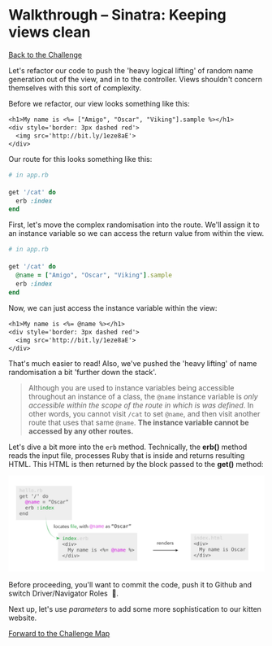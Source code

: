 # Walkthrough – Sinatra: Keeping views clean

[Back to the Challenge](../11_sinatra_keepig_views_clean.md)

Let's refactor our code to push the 'heavy logical lifting' of random name generation out of the view, and in to the controller. Views shouldn't concern themselves with this sort of complexity.

Before we refactor, our view looks something like this:

```erb
<h1>My name is <%= ["Amigo", "Oscar", "Viking"].sample %></h1>
<div style='border: 3px dashed red'>
  <img src='http://bit.ly/1eze8aE'>
</div>
```

Our route for this looks something like this:

```ruby
# in app.rb

get '/cat' do
  erb :index
end
```

First, let's move the complex randomisation into the route. We'll assign it to an instance variable so we can access the return value from within the view.

```ruby
# in app.rb

get '/cat' do
  @name = ["Amigo", "Oscar", "Viking"].sample
  erb :index
end
```

Now, we can just access the instance variable within the view:

```erb
<h1>My name is <%= @name %></h1>
<div style='border: 3px dashed red'>
  <img src='http://bit.ly/1eze8aE'>
</div>
```

That's much easier to read! Also, we've pushed the 'heavy lifting' of name randomisation a bit 'further down the stack'.

> Although you are used to instance variables being accessible throughout an instance of a class, the `@name` instance variable is _only accessible within the scope of the route in which is was defined_. In other words, you cannot visit `/cat` to set `@name`, and then visit another route that uses that same `@name`. **The instance variable cannot be accessed by any other routes.**

Let's dive a bit more into the `erb` method. Technically, the **erb()** method reads the input file, processes Ruby that is inside and returns resulting HTML. This HTML is then returned by the block passed to the **get()** method:

![Rendering erb in Sinatra](../images/sinatra_rendering_erb_diagram.jpg)

Before proceeding, you'll want to commit the code, push it to Github and switch Driver/Navigator Roles &nbsp;:twisted_rightwards_arrows:.

Next up, let's use _parameters_ to add some more sophistication to our kitten website.

[Forward to the Challenge Map](../README.md)
